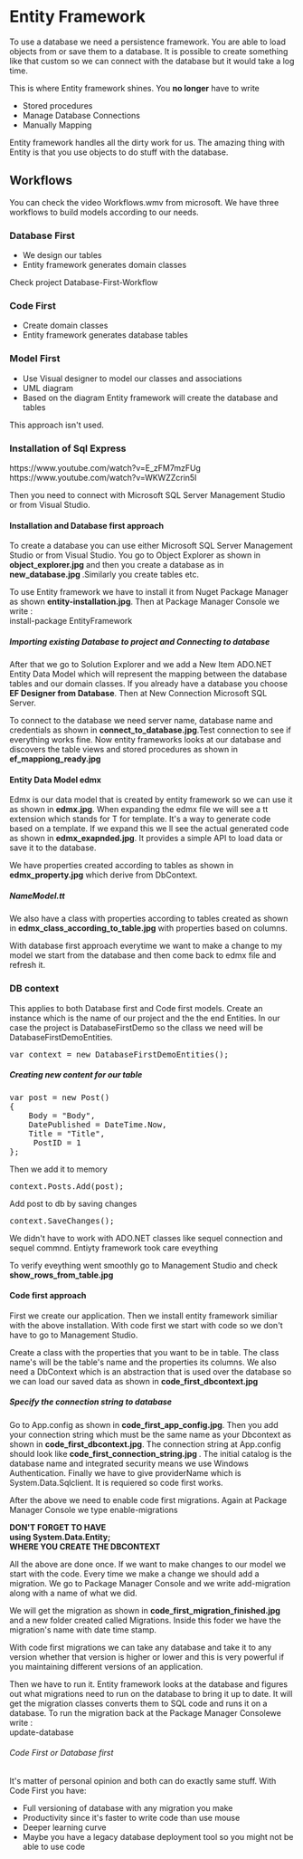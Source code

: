 
<h1>Entity Framework</h1>

<p>To use a database we need a persistence framework. You are able to load objects from or save them to a database. It is possible to create something like that custom so we can connect with the database but it would take a log time. </p>

<p>This is where Entity framework shines. You <strong>no longer</strong> have to write
<ul>
<li>Stored procedures</li>
<li>Manage Database Connections</li>
<li>Manually Mapping </li>
</ul>

</p>
<p>Entity framework handles all the dirty work for us. The amazing thing with Entity is that you use objects to do stuff with the database. </p>

<section>
<h2>Workflows</h2>

<p>You can check the video Workflows.wmv from microsoft. We have three workflows to build models according to our needs.</p>


<h3>Database First</h3>
<ul>
<li>We design our tables</li>
<li>Entity framework generates domain classes</li>
</ul>
<p>Check project Database-First-Workflow</p>

<h3>Code First</h3>
<ul>
<li>Create domain classes</li>
<li>Entity framework generates database tables</li>
</ul>

<h3>Model First</h3>
<ul>
<li>Use Visual designer to model our classes and associations</li>
<li>UML diagram</li>
<li>Based on the diagram Entity framework will create the database and tables</li>
</ul>
<p>This approach isn't used.</p>

</section>

<section>
<h3>Installation of Sql Express</h3>
<p>
https://www.youtube.com/watch?v=E_zFM7mzFUg <br>
https://www.youtube.com/watch?v=WKWZZcrin5I

Then you need to connect with Microsoft SQL Server Management Studio or from Visual Studio.
</p>
<h4>Installation and Database first approach</h4>

<p>To create a database you can use either Microsoft SQL Server Management Studio or from Visual Studio. You go to Object Explorer as shown in <strong>object_explorer.jpg</strong> and then you create a database as in <strong>new_database.jpg </strong>.Similarly you create tables etc.</p>

<p>To use Entity framework we have to install it from Nuget Package Manager as shown <strong>entity-installation.jpg</strong>. Then at Package Manager Console we write : <br> install-package EntityFramework</p>

<h5>Importing existing Database to project and Connecting to database</h5>

<p>After that we go to Solution Explorer and we add a New Item ADO.NET Entity Data Model which will represent the mapping between the database tables and our domain classes. If you already have a database you choose <strong>EF Designer from Database</strong>. Then at New Connection Microsoft SQL Server. </p>

<p>To connect to the database we need server name, database name and credentials as shown in <strong>connect_to_database.jpg</strong>.Test connection to see if everything works fine. Now entity frameworks looks at our database and discovers the table views and stored procedures as shown in <strong>ef_mappiong_ready.jpg</strong></p>

<h4>Entity Data Model edmx</h4>

<p>Edmx is our data model that is created by entity framework so we can use it as shown in <strong>edmx.jpg</strong>. When expanding the edmx file we will see a tt extension which stands for T for template. It's a way to generate code based on a template. If we expand this we ll see the actual generated code as shown in <strong>edmx_exapnded.jpg</strong>.
It provides a simple API to load data or save it to the database.</p>

<p>We have properties created according to tables as shown in <strong>edmx_property.jpg</strong> which derive from DbContext.</p>

<h5>NameModel.tt</h5>

<p>We also have a class with properties according to tables created as shown in <strong>edmx_class_according_to_table.jpg</strong> with properties based on columns.</p>



<p>With database first approach everytime we want to make a change to my model we start from the database and then come back to edmx file and refresh it.</p>

</section>

<section>
<h3>DB context</h3>

<p>This applies to both Database first and Code first models. Create an instance which is the name of our project and the the end Entities. In our case the project is DatabaseFirstDemo so the cllass we need will be DatabaseFirstDemoEntities.
</p>
<pre>
var context = new DatabaseFirstDemoEntities();
</pre>
<h5>Creating new content for our table</h5>
<pre>
var post = new Post()
{
    Body = "Body",
    DatePublished = DateTime.Now,
    Title = "Title",
     PostID = 1
};
</pre>

<p>Then we add it to memory</p>
<pre>
context.Posts.Add(post);
</pre>

<p>Add post to db by saving changes</p>
<pre>
context.SaveChanges();
</pre>

<p>We didn't have to work with ADO.NET  classes like sequel connection and sequel commnd. Entiyty framework took care eveything</p>

<p>To verify eveything went smoothly go to Management Studio and check <strong>show_rows_from_table.jpg</strong>
</section>

<section>
<h4>Code first approach</h4>
<p>First we create our application. Then we install entity framework similiar with the above installation. With code first we start with code so we don't have to go to Management Studio.</p>

<p>Create a class with the properties that you want to be
in table. The class name's will be the table's name and the properties its columns. We also need a DbContext which is an abstraction that is used over the database so we can load our saved data as shown in <strong>code_first_dbcontext.jpg</strong></p>

<h5>Specify the connection string to database</h5>
<p>Go to App.config as shown in <strong>code_first_app_config.jpg</strong>. Then you add your connection string which must be the same name as your Dbcontext as shown in <strong>code_first_dbcontext.jpg</strong>. The connection string at App.config should look like <strong>
code_first_connection_string.jpg
</strong>. The initial catalog is the database name  and integrated security means we use Windows Authentication.
Finally we have to give providerName which is System.Data.Sqlclient. It is requiered so code first works.
</p>

<p>After the above we need to enable code first migrations. Again at Package Manager Console we type enable-migrations</p>

<p><strong>DON'T FORGET TO HAVE <BR> using System.Data.Entity; <br>
WHERE YOU CREATE THE DBCONTEXT</strong></p>

<p>All the above are done once. If we want to make changes to our model we start with the code. Every time we make a change we should add a migration. We go to Package Manager Console and we write add-migration along with a name of what we did.</p>

<p>We will get the migration as shown in <strong>code_first_migration_finished.jpg
</strong>and a new folder created called Migrations. Inside this foder we have the migration's name with date time stamp.
</p>

<p>With code first migrations we can take any database and take it to any version whether that version is higher or lower and this is very powerful if you maintaining different versions of an application.</p>

<p>Then we have to run it. Entity framework looks at the database and figures out what migrations need to run on the database to bring it up to date. It will get the migration classes converts them to SQL code and runs it on a database. To run the migration back at the Package Manager Consolewe write : <br> update-database</p>
</section>

<section>
<h6>Code First or Database first</h6>
<p>It's matter of personal opinion and both can do exactly same stuff. With Code First you have:</p>
<ul>
<li>Full versioning of database with any migration you make</li>
<li>Productivity since it's faster to write code than use mouse</li>
<li>Deeper learning curve</li>
<li>Maybe you have a legacy database deployment tool so you might not be able to use code </li>

</ul>

</section>
